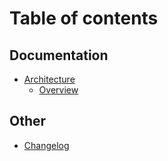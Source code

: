 # Table of contents

## Documentation

* [Architecture](README.md)
  * [Overview](documentation/architecture/overview.md)

## Other

* [Changelog](other/CHANGELOG.md)

